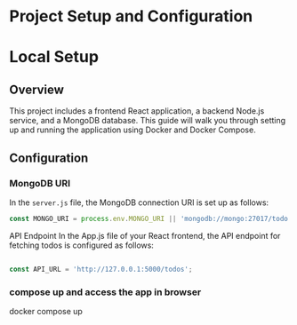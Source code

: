 # Project Setup and Configuration

# Local Setup

## Overview

This project includes a frontend React application, a backend Node.js service, and a MongoDB database. 
This guide will walk you through setting up and running the application using Docker and Docker Compose.

## Configuration

### MongoDB URI

In the `server.js` file, the MongoDB connection URI is set up as follows:

```javascript
const MONGO_URI = process.env.MONGO_URI || 'mongodb://mongo:27017/todo';

```

API Endpoint
In the App.js file of your React frontend, the API endpoint for fetching todos is configured as follows:


```javascript

const API_URL = 'http://127.0.0.1:5000/todos';

```




### compose up and access the app in browser

docker compose up